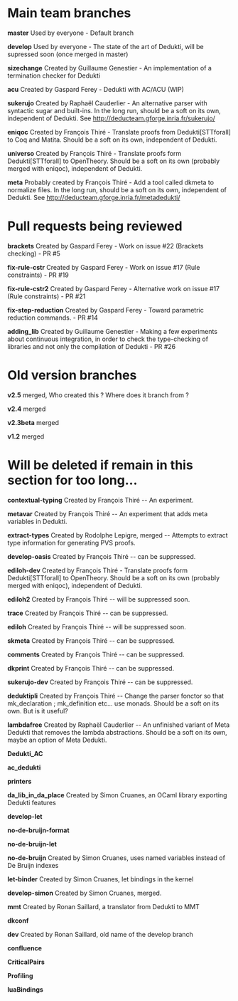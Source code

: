 # Main team branches

**master** Used by everyone - Default branch

**develop** Used by everyone - The state of the art of Dedukti, will be supressed soon (once merged in master)

**sizechange** Created by Guillaume Genestier - An implementation of a termination checker for Dedukti

**acu** Created by Gaspard Ferey - Dedukti with AC/ACU (WIP)

**sukerujo** Created by Raphaël Cauderlier - An alternative parser with syntactic sugar and built-ins. In the long run, should be a soft on its own, independent of Dedukti. See http://deducteam.gforge.inria.fr/sukerujo/

**eniqoc** Created by François Thiré - Translate proofs from Dedukti[STTforall] to Coq and Matita. Should be a soft on its own, independent of Dedukti.

**universo** Created by François Thiré - Translate proofs form Dedukti[STTforall] to OpenTheory. Should be a soft on its own (probably merged with eniqoc), independent of Dedukti.

**meta** Probably created by François Thiré - Add a tool called dkmeta to normalize files. In the long run, should be a soft on its own, independent of Dedukti. See http://deducteam.gforge.inria.fr/metadedukti/

# Pull requests being reviewed

**brackets** Created by Gaspard Ferey - Work on issue #22 (Brackets checking) - PR #5

**fix-rule-cstr** Created by Gaspard Ferey - Work on issue #17 (Rule constraints) - PR #19

**fix-rule-cstr2** Created by Gaspard Ferey - Alternative work on issue #17 (Rule constraints) - PR #21

**fix-step-reduction** Created by Gaspard Ferey - Toward parametric reduction commands. - PR #14

**adding_lib** Created by Guillaume Genestier - Making a few experiments about continuous integration, in order to check the type-checking of libraries and not only the compilation of Dedukti - PR #26

# Old version branches

**v2.5** merged, Who created this ? Where does it branch from ?

**v2.4** merged

**v2.3beta** merged

**v1.2** merged

# Will be deleted if remain in this section for too long...

**contextual-typing** Created by François Thiré -- An experiment.

**metavar** Created by François Thiré -- An experiment that adds meta variables in Dedukti.

**extract-types** Created by Rodolphe Lepigre, merged -- Attempts to extract type information for generating PVS proofs.

**develop-oasis** Created by François Thiré -- can be suppressed.

**ediloh-dev** Created by François Thiré - Translate proofs form Dedukti[STTforall] to OpenTheory. Should be a soft on its own (probably merged with eniqoc), independent of Dedukti.

**ediloh2** Created by François Thiré -- will be suppressed soon.

**trace** Created by François Thiré -- can be suppressed.

**ediloh** Created by François Thiré -- will be suppressed soon.

**skmeta** Created by François Thiré -- can be suppressed.

**comments** Created by François Thiré -- can be suppressed.

**dkprint** Created by François Thiré -- can be suppressed.

**sukerujo-dev** Created by François Thiré -- can be suppressed.

**deduktipli** Created by François Thiré -- Change the parser fonctor so that mk_declaration ; mk_definition etc... use monads. Should be a soft on its own. But is it useful?

**lambdafree** Created by Raphaël Cauderlier -- An unfinished variant of Meta Dedukti that removes the lambda abstractions. Should be a soft on its own, maybe an option of Meta Dedukti.

**Dedukti_AC**

**ac_dedukti**

**printers**

**da_lib_in_da_place** Created by Simon Cruanes, an OCaml library exporting Dedukti features

**develop-let**

**no-de-bruijn-format**

**no-de-bruijn-let**

**no-de-bruijn** Created by Simon Cruanes, uses named variables instead of De Bruijn indexes

**let-binder** Created by Simon Cruanes, let bindings in the kernel

**develop-simon** Created by Simon Cruanes, merged.

**mmt** Created by Ronan Saillard, a translator from Dedukti to MMT

**dkconf**

**dev** Created by Ronan Saillard, old name of the develop branch

**confluence**

**CriticalPairs**

**Profiling**

**luaBindings**
